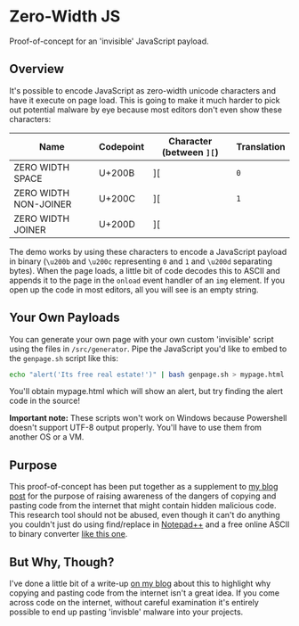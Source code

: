 # Zero-Width JS
Proof-of-concept for an 'invisible' JavaScript payload.

## Overview
It's possible to encode JavaScript as zero-width unicode characters and have it execute on page load. This is going to make it much harder to pick out potential malware by eye because most editors don't even show these characters:

| Name                  | Codepoint | Character (between `][`)     | Translation |
|-----------------------|-----------|------------------------------|-------------|
| ZERO WIDTH SPACE      | U+200B    | \]&#8203;\[                  | `0`         |
| ZERO WIDTH NON-JOINER | U+200C    | \]&#8204;\[                  | `1`         |
| ZERO WIDTH JOINER     | U+200D    | \]&#8205;\[                  | ` `         |

The demo works by using these characters to encode a JavaScript payload in binary (`\u200b` and `\u200c` representing `0` and `1` and `\u200d` separating bytes). When the page loads, a little bit of code decodes this to ASCII and appends it to the page in the `onload` event handler of an `img` element. If you open up the code in most editors, all you will see is an empty string.

## Your Own Payloads
You can generate your own page with your own custom 'invisible' script using the files in `/src/generator`. Pipe the JavaScript you'd like to embed to the `genpage.sh` script like this:

```bash
echo "alert('Its free real estate!')" | bash genpage.sh > mypage.html
```

You'll obtain mypage.html which will show an alert, but try finding the alert code in the source!

**Important note:** These scripts won't work on Windows because Powershell doesn't support UTF-8 output properly. You'll have to use them from another OS or a VM.

## Purpose
This proof-of-concept has been put together as a supplement to [my blog post](https://blog.sauljohnson.com/you-will-pwn-yourself-with-your-own-clipboard) for the purpose of raising awareness of the dangers of copying and pasting code from the internet that might contain hidden malicious code. This research tool should not be abused, even though it can't do anything you couldn't just do using find/replace in [Notepad++](https://notepad-plus-plus.org/) and a free online ASCII to binary converter [like this one](https://www.binaryhexconverter.com/ascii-text-to-binary-converter).

## But Why, Though?
I've done a little bit of a write-up [on my blog](https://blog.sauljohnson.com/you-will-pwn-yourself-with-your-own-clipboard) about this to highlight why copying and pasting code from the internet isn't a great idea. If you come across code on the internet, without careful examination it's entirely possible to end up pasting 'invisble' malware into your projects.
